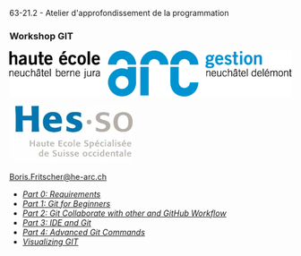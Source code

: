 63-21.2 - Atelier d'approfondissement de la programmation
<!-- .element style="font-size:0.7em;margin:4em 0 1em 0;" -->

###  Workshop GIT

![](images/common/logo_heg.png)
<!-- .element style="position:absolute; top:0; left:0;width:40%;" class="nopdf" -->

![](images/common/logo_hes-so.jpg)
<!-- .element style="position:absolute; top:0; right:0;width:10%;" class="nopdf" -->

[Boris.Fritscher@he-arc.ch](mailto:Boris.Fritscher@he-arc.ch)
<!-- .element style="position:absolute; bottom:20px; left:0;" class="nopdf smaller" -->

* [*Part 0: Requirements*](part0_requirements.html)
* [*Part 1: Git for Beginners*](part1_git_for_beginners.html)
* [*Part 2: Git Collaborate with other and GitHub Workflow*](part2_git_and_github.html)
* [*Part 3: IDE and Git*](part3_ide.html)
* [*Part 4: Advanced Git Commands*](part4_advanced_git.html)
* [*Visualizing GIT*](https://bfritscher.github.io/visualizing-git/)


